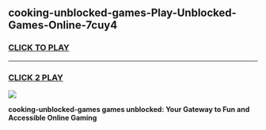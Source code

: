 
## cooking-unblocked-games-Play-Unblocked-Games-Online-7cuy4
<h3>
<a href="https://premium76.site?title=cooking-unblocked-games&ref=24A">CLICK TO PLAY</a></h3>
<hr>

<h3>
<a href="https://premium76.site?title=cooking-unblocked-games&ref=24A">CLICK 2 PLAY</a>
  
</h3>

<a href="https://premium76.site?title=cooking-unblocked-games&ref=24A"><img src="https://clearcache.store/games.png"></a>


**cooking-unblocked-games games unblocked: Your Gateway to Fun and Accessible Online Gaming**
